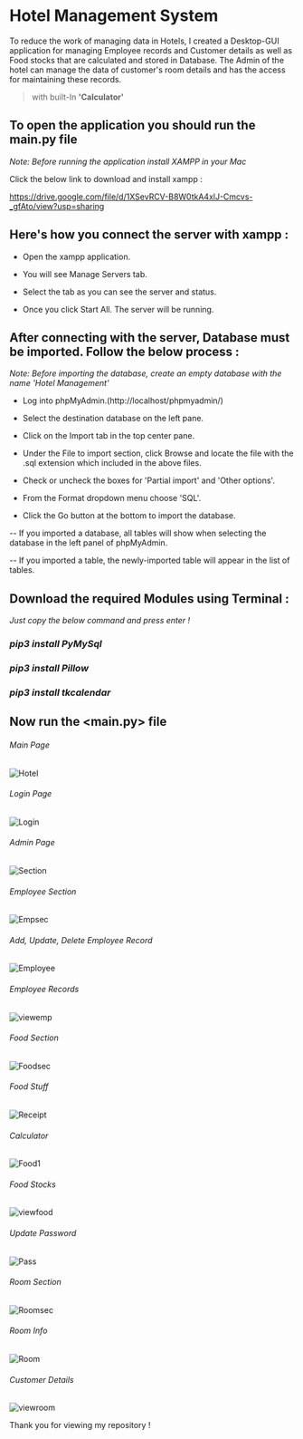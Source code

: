 # Hotel Management System 

To reduce the work of managing data in Hotels, I created a Desktop-GUI application for managing Employee records and Customer details as well as Food stocks that are calculated and stored in Database. The Admin of the hotel can manage the data of customer's room details and has the access for maintaining these records.

> with  built-In  **'Calculator'**

## To open the application you should run the main.py file

*Note: Before running the application install XAMPP in your Mac*

Click the below link to download and install xampp :

https://drive.google.com/file/d/1XSevRCV-B8W0tkA4xlJ-Cmcvs-_gfAto/view?usp=sharing

## Here's how you connect the server with xampp :

- Open the xampp application.

- You will see Manage Servers tab.

- Select the tab as you can see the server and status.

- Once you click Start All. The server will be running.





## After connecting with the server, Database must be imported. Follow the below process :

*Note: Before importing the database, create an empty database with the name 'Hotel Management'*

- Log into phpMyAdmin.(http://localhost/phpmyadmin/)

- Select the destination database on the left pane.

- Click on the Import tab in the top center pane.

- Under the File to import section, click Browse and locate the file with the .sql extension which included in the above files.

- Check or uncheck the boxes for 'Partial import' and 'Other options'.

- From the Format dropdown menu choose 'SQL'.

- Click the Go button at the bottom to import the database.

-- If you imported a database, all tables will show when selecting the database in the left panel of phpMyAdmin.

-- If you imported a table, the newly-imported table will appear in the list of tables.

## Download the required Modules using Terminal :
 *Just copy the below command and press enter !*
 
 ### *pip3 install PyMySql*
 
 ### *pip3 install Pillow*
 
 ### *pip3 install tkcalendar*

## Now run the <main.py> file
###### Main Page

![Hotel](https://user-images.githubusercontent.com/85886688/129890579-d76dd8b5-57e0-44f0-a3da-286a1557390f.png)

###### Login Page

![Login](https://user-images.githubusercontent.com/85886688/129890639-dfde0b27-d13f-41b8-8d5b-380669382ddf.png)

###### Admin Page

![Section](https://user-images.githubusercontent.com/85886688/129890670-93436e05-28b6-458a-acf2-038b560b92ee.png)

###### Employee Section

![Empsec](https://user-images.githubusercontent.com/85886688/129891221-ed09533a-988c-4d0b-8ea7-6d73d8260021.png)

###### Add, Update, Delete Employee Record

![Employee](https://user-images.githubusercontent.com/85886688/129891213-7519d6f4-b92b-4a71-be06-4bd4e7d02c4a.png)

###### Employee Records

![viewemp](https://user-images.githubusercontent.com/85886688/129891237-2ab5545c-82d6-46ce-a9ae-2fba5b5728a3.png)

###### Food Section

![Foodsec](https://user-images.githubusercontent.com/85886688/129891400-932706ce-2b96-41a1-b8bb-b5232f11a458.png)

###### Food Stuff

![Receipt](https://user-images.githubusercontent.com/85886688/129903559-0a24dab9-d597-4e80-981d-89283acfb020.png)

###### Calculator 

![Food1](https://user-images.githubusercontent.com/85886688/129902303-c1ee741f-da4e-48eb-84ba-9381ddf1dde1.png)

###### Food Stocks

![viewfood](https://user-images.githubusercontent.com/85886688/129891431-3acadf0c-9f11-4b03-b8a7-ecc9d4ab654b.png)

###### Update Password

![Pass](https://user-images.githubusercontent.com/85886688/129891515-00c94a08-02fc-4305-a425-21a8cef6c624.png)

###### Room Section

![Roomsec](https://user-images.githubusercontent.com/85886688/129891500-8a5db6f0-ef0b-4ce4-a2b0-48e1dd46fee5.png)

###### Room Info

![Room](https://user-images.githubusercontent.com/85886688/129891494-6bfa2b3b-4dbe-4819-ba93-e75499e7ed2a.png)

###### Customer Details

![viewroom](https://user-images.githubusercontent.com/85886688/129891519-58a06211-add9-4f86-afe6-57a8524ec048.png)

Thank you for viewing my repository !
